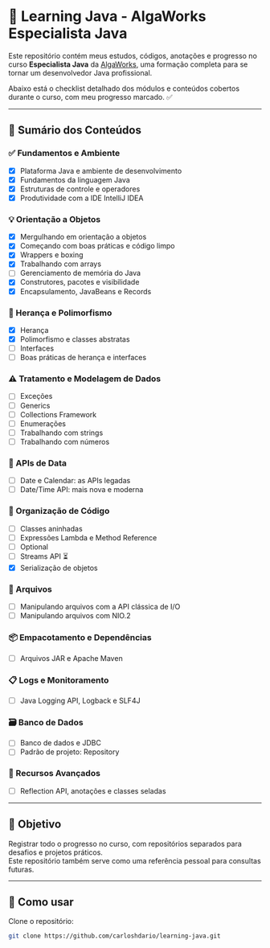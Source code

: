 # 🧠 Learning Java - AlgaWorks Especialista Java

Este repositório contém meus estudos, códigos, anotações e progresso no curso **Especialista Java** da [AlgaWorks](https://www.algaworks.com/), uma formação completa para se tornar um desenvolvedor Java profissional.

Abaixo está o checklist detalhado dos módulos e conteúdos cobertos durante o curso, com meu progresso marcado. ✅

---

## 📘 Sumário dos Conteúdos

### ✅ Fundamentos e Ambiente

- [x] Plataforma Java e ambiente de desenvolvimento  
- [x] Fundamentos da linguagem Java  
- [x] Estruturas de controle e operadores  
- [x] Produtividade com a IDE IntelliJ IDEA  

### 💡 Orientação a Objetos

- [x] Mergulhando em orientação a objetos  
- [x] Começando com boas práticas e código limpo  
- [x] Wrappers e boxing  
- [x] Trabalhando com arrays  
- [ ] Gerenciamento de memória do Java  
- [x] Construtores, pacotes e visibilidade  
- [x] Encapsulamento, JavaBeans e Records  

### 🧬 Herança e Polimorfismo

- [x] Herança  
- [x] Polimorfismo e classes abstratas  
- [ ] Interfaces  
- [ ] Boas práticas de herança e interfaces  

### ⚠️ Tratamento e Modelagem de Dados

- [ ] Exceções  
- [ ] Generics  
- [ ] Collections Framework  
- [ ] Enumerações  
- [ ] Trabalhando com strings  
- [ ] Trabalhando com números  

### 📆 APIs de Data

- [ ] Date e Calendar: as APIs legadas  
- [ ] Date/Time API: mais nova e moderna  

### 🧱 Organização de Código

- [ ] Classes aninhadas  
- [ ] Expressões Lambda e Method Reference  
- [ ] Optional  
- [ ] Streams API ⏳  
- [x] Serialização de objetos  

### 📂 Arquivos

- [ ] Manipulando arquivos com a API clássica de I/O  
- [ ] Manipulando arquivos com NIO.2  

### 📦 Empacotamento e Dependências

- [ ] Arquivos JAR e Apache Maven  

### 📋 Logs e Monitoramento

- [ ] Java Logging API, Logback e SLF4J  

### 🗃️ Banco de Dados

- [ ] Banco de dados e JDBC  
- [ ] Padrão de projeto: Repository  

### 🧪 Recursos Avançados

- [ ] Reflection API, anotações e classes seladas  

---

## 📌 Objetivo

Registrar todo o progresso no curso, com repositórios separados para desafios e projetos práticos.  
Este repositório também serve como uma referência pessoal para consultas futuras.

---

## 🚀 Como usar

Clone o repositório:

```bash
git clone https://github.com/carloshdario/learning-java.git
